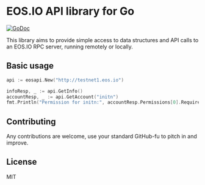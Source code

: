 EOS.IO API library for Go
=========================

[![GoDoc](https://godoc.org/github.com/abourget/eosapi/cobra?status.svg)](https://godoc.org/github.com/abourget/eosapi)

This library aims to provide simple access to data structures and API
calls to an EOS.IO RPC server, running remotely or locally.

Basic usage
-----------

```go
api := eosapi.New("http://testnet1.eos.io")

infoResp, _ := api.GetInfo()
accountResp, _ := api.GetAccount("initn")
fmt.Println("Permission for initn:", accountResp.Permissions[0].RequiredAuth)
```

Contributing
------------

Any contributions are welcome, use your standard GitHub-fu to pitch in and improve.


License
-------

MIT
